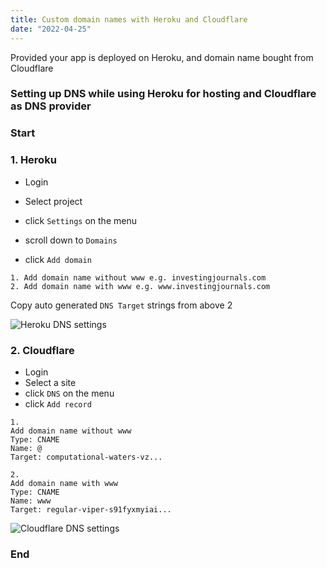 ```yaml
---
title: Custom domain names with Heroku and Cloudflare
date: "2022-04-25"
---
```


Provided your app is deployed on Heroku, and domain name bought from Cloudflare

### Setting up DNS while using Heroku for hosting and Cloudflare as DNS provider

### Start

### 1. Heroku

- Login
- Select project
- click `Settings` on the menu
- scroll down to `Domains`

- click `Add domain`

```text
1. Add domain name without www e.g. investingjournals.com
2. Add domain name with www e.g. www.investingjournals.com
```

Copy auto generated `DNS Target` strings from above 2

![Heroku DNS settings](/posts/custom-domain-names-with-heroku-and-cloudflare/heroku-settings-dns.png)

### 2. Cloudflare

- Login
- Select a site
- click `DNS` on the menu
- click `Add record`

```text
1.
Add domain name without www
Type: CNAME
Name: @
Target: computational-waters-vz...

2.
Add domain name with www
Type: CNAME
Name: www
Target: regular-viper-s91fyxmyiai...
```

![Cloudflare DNS settings](/posts/custom-domain-names-with-heroku-and-cloudflare/cloudflare-dns.png)

### End
